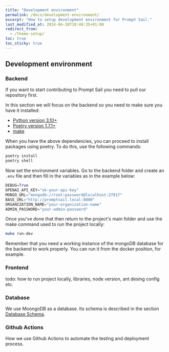 ```yaml
---
title: "Development environment"
permalink: /docs/development-environment/
excerpt: "How to setup development environment for Prompt Sail."
last_modified_at: 2024-04-28T18:48:35+01:00
redirect_from:
  - /theme-setup/
toc: true
toc_sticky: true
---
```


## Development environment




### Backend

If you want to start contributing to Prompt Sail you need to pull our repository first.

In this section we will focus on the backend so you need to make sure you have it installed:
- [Python version 3.10+](https://www.python.org/downloads/release/python-3100/) 
- [Poetry version 1.7.1+](https://python-poetry.org/)
- [make](https://gnuwin32.sourceforge.net/packages/make.htm)

When you have the above dependencies, you can proceed to install packages using poetry. To do this, use the following commands:
```bash
poetry install
poetry shell
```

Now set the environment variables. Go to the backend folder and create an `.env` file and then fill in the variables as in the example below:
```python
DEBUG=True
OPENAI_API_KEY="sk-your-api-key"
MONGO_URL="mongodb://root:password@localhost:27017"
BASE_URL="http://promptsail.local:8000"
ORGANIZATION_NAME="your-organization-name"
ADMIN_PASSWORD="your-admin-password"
```

Once you've done that then return to the project's main folder and use the make command used to run the project locally:
```bash
make run-dev
```

Remember that you need a working instance of the mongoDB database for the backend to work properly. You can run it from the docker position, for example.



### Frontend

todo: how to run project locally, libraries, node version, ant desing config etc.




### Database

We use MoongoDB as a database. Its schema is described in the section [Database Schema](/docs/database-schema/).


### Github Actions

How we use Github Actions to automate the testing and deployment process.


